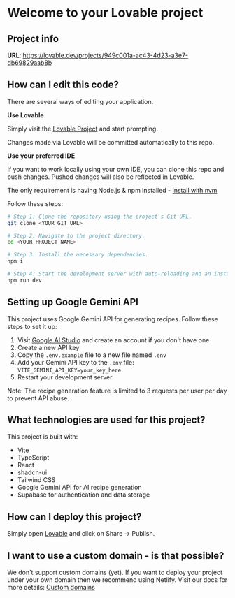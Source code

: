 
# Welcome to your Lovable project

## Project info

**URL**: https://lovable.dev/projects/949c001a-ac43-4d23-a3e7-db69829aab8b

## How can I edit this code?

There are several ways of editing your application.

**Use Lovable**

Simply visit the [Lovable Project](https://lovable.dev/projects/949c001a-ac43-4d23-a3e7-db69829aab8b) and start prompting.

Changes made via Lovable will be committed automatically to this repo.

**Use your preferred IDE**

If you want to work locally using your own IDE, you can clone this repo and push changes. Pushed changes will also be reflected in Lovable.

The only requirement is having Node.js & npm installed - [install with nvm](https://github.com/nvm-sh/nvm#installing-and-updating)

Follow these steps:

```sh
# Step 1: Clone the repository using the project's Git URL.
git clone <YOUR_GIT_URL>

# Step 2: Navigate to the project directory.
cd <YOUR_PROJECT_NAME>

# Step 3: Install the necessary dependencies.
npm i

# Step 4: Start the development server with auto-reloading and an instant preview.
npm run dev
```

## Setting up Google Gemini API

This project uses Google Gemini API for generating recipes. Follow these steps to set it up:

1. Visit [Google AI Studio](https://makersuite.google.com/app/apikey) and create an account if you don't have one
2. Create a new API key
3. Copy the `.env.example` file to a new file named `.env`
4. Add your Gemini API key to the `.env` file: `VITE_GEMINI_API_KEY=your_key_here`
5. Restart your development server

Note: The recipe generation feature is limited to 3 requests per user per day to prevent API abuse.

## What technologies are used for this project?

This project is built with:

- Vite
- TypeScript
- React
- shadcn-ui
- Tailwind CSS
- Google Gemini API for AI recipe generation
- Supabase for authentication and data storage

## How can I deploy this project?

Simply open [Lovable](https://lovable.dev/projects/949c001a-ac43-4d23-a3e7-db69829aab8b) and click on Share -> Publish.

## I want to use a custom domain - is that possible?

We don't support custom domains (yet). If you want to deploy your project under your own domain then we recommend using Netlify. Visit our docs for more details: [Custom domains](https://docs.lovable.dev/tips-tricks/custom-domain/)

